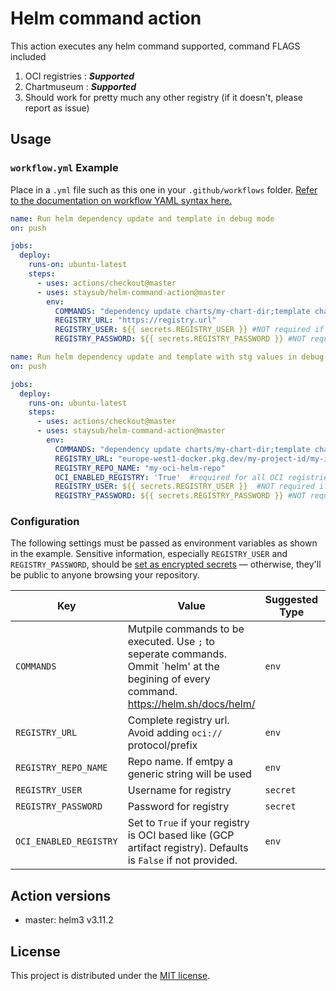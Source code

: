 # Helm command action

This action executes any helm command supported, command FLAGS included
1. OCI registries : ***Supported***
2. Chartmuseum : ***Supported***
3. Should work for pretty much any other registry (if it doesn't, please report as issue)

## Usage

### `workflow.yml` Example

Place in a `.yml` file such as this one in your `.github/workflows`
folder. [Refer to the documentation on workflow YAML syntax here.](https://help.github.com1/en/articles/workflow-syntax-for-github-actions)

```yaml
name: Run helm dependency update and template in debug mode
on: push

jobs:
  deploy:
    runs-on: ubuntu-latest
    steps:
      - uses: actions/checkout@master
      - uses: staysub/helm-command-action@master
        env:
          COMMANDS: "dependency update charts/my-chart-dir;template charts/my-chart-dir --debug"
          REGISTRY_URL: "https://registry.url"
          REGISTRY_USER: ${{ secrets.REGISTRY_USER }} #NOT required if you helm repo does not need authorization
          REGISTRY_PASSWORD: ${{ secrets.REGISTRY_PASSWORD }} #NOT required if you helm repo does not need authorization
```

```yaml
name: Run helm dependency update and template with stg values in debug mode using OCI registry
on: push

jobs:
  deploy:
    runs-on: ubuntu-latest
    steps:
      - uses: actions/checkout@master
      - uses: staysub/helm-command-action@master
        env:
          COMMANDS: "dependency update charts/my-chart-dir;template charts/my-chart-dir --values charts/my-chart-dir/values-stg.yaml --debug"
          REGISTRY_URL: "europe-west1-docker.pkg.dev/my-project-id/my-image-registry/" #DO NOT add the oci protocol `oci://`
          REGISTRY_REPO_NAME: "my-oci-helm-repo"
          OCI_ENABLED_REGISTRY: 'True'  #required for all OCI registries
          REGISTRY_USER: ${{ secrets.REGISTRY_USER }}  #NOT required if you helm repo does not need authorization
          REGISTRY_PASSWORD: ${{ secrets.REGISTRY_PASSWORD }} #NOT required if you helm repo does not need authorization
```

### Configuration

The following settings must be passed as environment variables as shown in the example. Sensitive information,
especially `REGISTRY_USER` and `REGISTRY_PASSWORD`, should
be [set as encrypted secrets](https://help.github.com/en/articles/virtual-environments-for-github-actions#creating-and-using-secrets-encrypted-variables) —
otherwise, they'll be public to anyone browsing your repository.

| Key                            | Value                                                                                                          | Suggested Type | Required |
|--------------------------------|----------------------------------------------------------------------------------------------------------------|----------------|----------|
| `COMMANDS`          | Mutpile commands to be executed. Use `;` to seperate commands. Ommit `helm' at the begining of every command. https://helm.sh/docs/helm/ | `env`          | **Yes**  |
| `REGISTRY_URL`                 | Complete registry url. Avoid adding `oci://` protocol/prefix                                                   | `env`          | **Yes**  |
| `REGISTRY_REPO_NAME`           | Repo name. If emtpy a generic string will be used                                                              | `env`          | No       |
| `REGISTRY_USER`                | Username for registry                                                                                          | `secret`       | No       |
| `REGISTRY_PASSWORD`            | Password for registry                                                                                          | `secret`       | No       |
| `OCI_ENABLED_REGISTRY`         | Set to `True` if your registry is OCI based like (GCP artifact registry). Defaults is `False` if not provided. | `env`          | No       |

## Action versions

- master: helm3 v3.11.2

## License

This project is distributed under the [MIT license](LICENSE.md).
